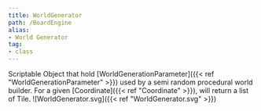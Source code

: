```yaml
---
title: WorldGenerator
path: /BoardEngine
alias: 
- World Generator
tag: 
- class
---
```

Scriptable Object that hold [WorldGenerationParameter]({{< ref "WorldGenerationParameter" >}}) used by a semi random procedural world builder.
For a given [Coordinate]({{< ref "Coordinate" >}}), will return a list of Tile.
![WorldGenerator.svg]({{< ref "WorldGenerator.svg" >}})

